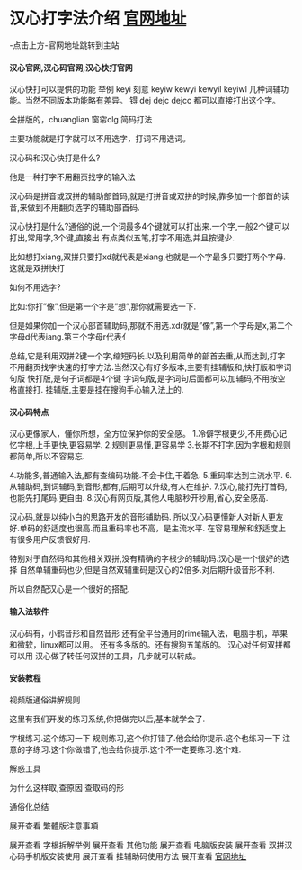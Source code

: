 # 汉心打字法介绍 [官网地址](https://hanxinma.gitee.io/hanxin/)
-点击上方-官网地址跳转到主站

#### 汉心官网,汉心码官网,汉心快打官网
汉心快打可以提供的功能
举例
keyi  刻意 keyiw kewyi kewyil keyiwl 几种词辅功能。当然不同版本功能略有差异。
锝 dej dejc dejcc 都可以直接打出这个字。

全拼版的，chuanglian 窗帘clg 简码打法


主要功能就是打字就可以不用选字，打词不用选词。

汉心码和汉心快打是什么?

他是一种打字不用翻页找字的输入法

汉心码是拼音或双拼的辅助部首码,就是打拼音或双拼的时候,靠多加一个部首的读音,来做到不用翻页选字的辅助部首码.

汉心快打是什么?通俗的说,一个词最多4个键就可以打出来.一个字,一般2个键可以打出,常用字,3个键,直接出.有点类似五笔,打字不用选,并且按键少.

比如想打xiang,双拼只要打xd就代表是xiang,也就是一个字最多只要打两个字母.这就是双拼快打

如何不用选字?

比如:你打”像”,但是第一个字是”想”,那你就需要选一下.

但是如果你加一个汉心部首辅助码,那就不用选.xdr就是”像”,第一个字母是x,第二个字母d代表iang.第三个字母r代表亻

总结,它是利用双拼2键一个字,缩短码长.以及利用简单的部首去重,从而达到,打字不用翻页找字快速的打字方法.当然汉心有好多版本,主要有挂辅版和,快打版和字词句版
快打版,是句子词都是4个键
字词句版,是字词句后面都可以加辅码,不用按空格直接打.
挂辅版,主要是挂在搜狗手心输入法上的. 

#### 汉心码特点
汉心更像家人，懂你所想，全方位保护你的安全感。
1.冷僻字根更少,不用费心记忆字根,上手更快,更容易学.
2.规则更易懂,更容易学
3.长期不打字,因为字根和规则都简单,所以不容易忘.

4.功能多,普通输入法,都有查编码功能.不会卡住,干着急.
5.重码率达到主流水平.
6.从辅助码,到词辅码,到音形,都有,后期可以升级,有人在维护.
7.汉心,能打先打首码,也能先打尾码.更自由.
8.汉心有网页版,其他人电脑秒开秒用,省心,安全感高.

汉心码,就是以纯小白的思路开发的音形辅助码.
所以汉心码更懂新人对新人更友好.单码的舒适度也很高.而且重码率也不高，是主流水平.
在容易理解和舒适度上有很多用户反馈很好用.

特别对于自然码和其他相关双拼,没有精确的字根少的辅助码.汉心是一个很好的选择
自然单辅重码也少,但是自然双辅重码是汉心的2倍多.对后期升级音形不利.

所以自然配汉心是一个很好的搭配.


#### 输入法软件
汉心码有，小鹤音形和自然音形
还有全平台通用的rime输入法，电脑手机，苹果和微软，linux都可以用。
还有多多版的。还有搜狗五笔版的。
汉心对任何双拼都可以用
汉心做了转任何双拼的工具，几步就可以转成。





#### 安装教程

视频版通俗讲解规则

这里有我们开发的练习系统,你把做完以后,基本就学会了.

字根练习.这个练习一下
规则练习,这个你打错了.他会给你提示.这个也练习一下
注意的字练习.这个你做错了,他会给你提示.这个不一定要练习.这个难.

解惑工具

为什么这样取,查原因
查取码的形

通俗化总结

展开查看
繁體版注意事項

展开查看
字根拆解举例
展开查看
其他功能
展开查看
电脑版安装
展开查看
双拼汉心码手机版安装使用
展开查看
挂辅助码使用方法
展开查看
[官网地址](https://hanxinma.gitee.io/hanxin/)